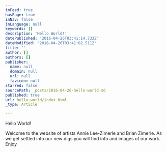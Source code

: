 ```yaml
---
inFeed: true
hasPage: true
inNav: false
inLanguage: null
keywords: []
description: 'Hello World!'
datePublished: '2016-04-26T03:41:14.733Z'
dateModified: '2016-04-26T03:41:02.511Z'
title: ''
author: []
authors: []
publisher:
  name: null
  domain: null
  url: null
  favicon: null
starred: false
sourcePath: _posts/2016-04-26-hello-world.md
published: true
url: hello-world/index.html
_type: Article

---
```

Hello World!

Welcome to the website of artists Annie Lee-Zimerle and Brian Zimerle. As we get settled into our new digs you will find info and images of our work. Enjoy